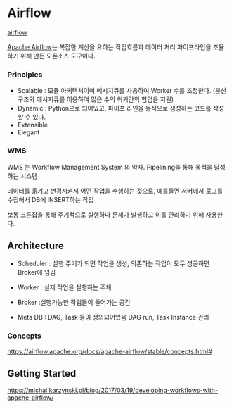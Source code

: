 # Airflow
[airflow](https://github.com/apache/airflow)

[Apache Airflow](https://airflow.apache.org/)는 복잡한 계산을 요하는 작업흐름과 데이터 처리 파이프라인을 조율하기 위해 만든 오픈소스 도구이다. 

### Principles
- Scalable : 모듈 아키텍쳐이며 메시지큐를 사용하여 Worker 수를 조정한다. (분산구조와 메시지큐를 이용하여 많은 수의 워커간의 협업을 지원)
- Dynamic : Python으로 되어있고, 파이프 라인을 동적으로 생성하는 코드를 작성할 수 있다. 
- Extensible
- Elegant

### WMS

WMS 는 Workflow Management System 의 약자. Pipelining을 통해 목적을 달성하는 시스템

데이터를 옮기고 변경시켜서 어떤 작업을 수행하는 것으로, 예를들면 서버에서 로그를 수집해서 DB에 INSERT하는 작업

보통 크론잡을 통해 주기적으로 실행하다 문제가 발생하고 이를 관리하기 위해 사용한다. 


## Architecture

- Scheduler
: 실행 주기가 되면 작업을 생성, 의존하는 작업이 모두 성공하면 Broker에 넘김

- Worker
: 실제 작업을 실행하는 주체

- Broker
:실행가능한 작업들이 들어가는 공간

- Meta DB
: DAG, Task 등이 정의되어있음
DAG run, Task Instance 관리


### Concepts
https://airflow.apache.org/docs/apache-airflow/stable/concepts.html#


## Getting Started
https://michal.karzynski.pl/blog/2017/03/19/developing-workflows-with-apache-airflow/
